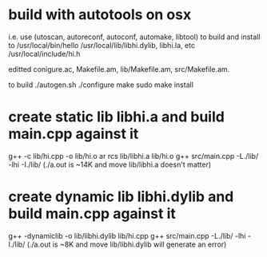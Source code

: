 # build with autotools on osx 
i.e. use (utoscan, autoreconf, autoconf, automake, libtool) to build and install to 
/usr/local/bin/hello 
/usr/local/lib/libhi.dylib, libhi.la, etc
/usr/local/include/hi.h  

editted conigure.ac, Makefile.am, lib/Makefile.am, src/Makefile.am.

to build
./autogen.sh
./configure
make
sudo make install 

# create static lib libhi.a and build main.cpp against it
g++ -c lib/hi.cpp -o lib/hi.o
ar rcs lib/libhi.a lib/hi.o
g++ src/main.cpp -L./lib/ -lhi -I./lib/
(./a.out is ~14K and move lib/libhi.a doesn't matter)
 
# create dynamic lib libhi.dylib and build main.cpp against it
g++ -dynamiclib -o lib/libhi.dylib lib/hi.cpp
g++ src/main.cpp -L./lib/ -lhi -I./lib/
(./a.out is ~8K and move lib/libhi.dylib will generate an error)
